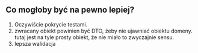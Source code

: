 ## Co mogłoby być na pewno lepiej?

1) Oczywiście pokrycie testami.
2) zwracany obiekt powinien być DTO, żeby nie ujawniać obiektu domeny.
  tutaj jest na tyle prosty obiekt, że nie miało to zwyczajnie sensu.
3) lepsza walidacja
